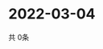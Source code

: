 # 2022-03-04
  共 0条

  <!-- BEGIN -->
  <!-- 最后更新时间Fri Mar 04 2022 15:06:13 GMT+0000 (Coordinated Universal Time) -->
  
  <!-- END -->
  
  